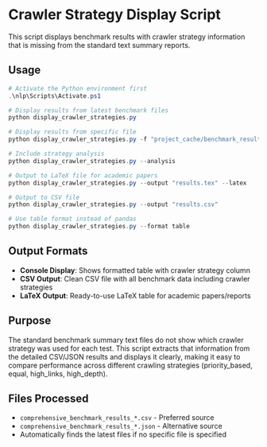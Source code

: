 # Crawler Strategy Display Script

This script displays benchmark results with crawler strategy information that is missing from the standard text summary reports.

## Usage

```powershell
# Activate the Python environment first
.\nlp\Scripts\Activate.ps1

# Display results from latest benchmark files
python display_crawler_strategies.py

# Display results from specific file
python display_crawler_strategies.py -f "project_cache/benchmark_results/comprehensive_benchmark_results_20250616_104238.csv"

# Include strategy analysis
python display_crawler_strategies.py --analysis

# Output to LaTeX file for academic papers
python display_crawler_strategies.py --output "results.tex" --latex

# Output to CSV file
python display_crawler_strategies.py --output "results.csv"

# Use table format instead of pandas
python display_crawler_strategies.py --format table
```

## Output Formats

- **Console Display**: Shows formatted table with crawler strategy column
- **CSV Output**: Clean CSV file with all benchmark data including crawler strategies
- **LaTeX Output**: Ready-to-use LaTeX table for academic papers/reports

## Purpose

The standard benchmark summary text files do not show which crawler strategy was used for each test. This script extracts that information from the detailed CSV/JSON results and displays it clearly, making it easy to compare performance across different crawling strategies (priority_based, equal, high_links, high_depth).

## Files Processed

- `comprehensive_benchmark_results_*.csv` - Preferred source
- `comprehensive_benchmark_results_*.json` - Alternative source
- Automatically finds the latest files if no specific file is specified
